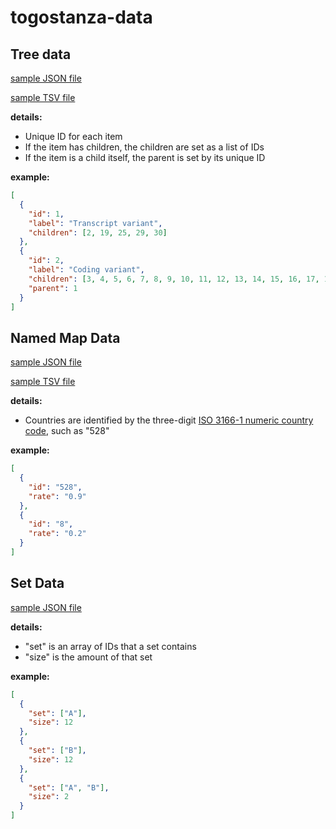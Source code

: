 # togostanza-data

## Tree data
[sample JSON file](samples/json/tree-data.json)

[sample TSV file](samples/tsv/tree-data.tsv)

**details:**
* Unique ID for each item
* If the item has children, the children are set as a list of IDs
* If the item is a child itself, the parent is set by its unique ID


**example:**

```JSON
[
  {
    "id": 1,
    "label": "Transcript variant",
    "children": [2, 19, 25, 29, 30]
  },
  {
    "id": 2,
    "label": "Coding variant",
    "children": [3, 4, 5, 6, 7, 8, 9, 10, 11, 12, 13, 14, 15, 16, 17, 18],
    "parent": 1
  }
]
```

## Named Map Data
[sample JSON file](samples/json/named-map-data.json)

[sample TSV file](samples/tsv/named-map-data.tsv)

**details:**

  - Countries are identified by the three-digit <a href="https://en.wikipedia.org/wiki/ISO_3166-1_numeric">ISO 3166-1 numeric country code</a>, such as "528"

**example:**
```JSON
[
  {
    "id": "528",
    "rate": "0.9"
  },
  {
    "id": "8",
    "rate": "0.2"
  }
]
```

## Set Data
[sample JSON file](samples/json/3sets-data.json)

**details:**

  - "set" is an array of IDs that a set contains
  - "size" is the amount of that set

**example:**
```JSON
[
  {
    "set": ["A"],
    "size": 12
  },
  {
    "set": ["B"],
    "size": 12
  },
  {
    "set": ["A", "B"],
    "size": 2
  }
]
```
